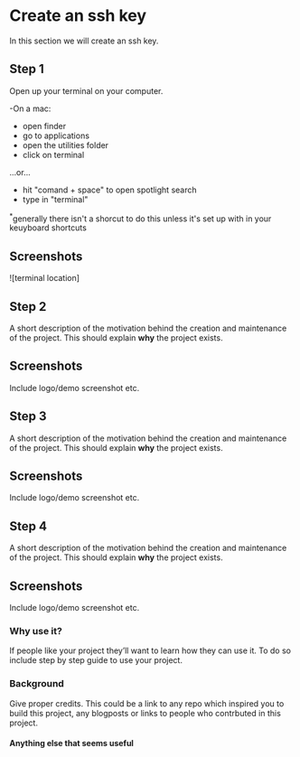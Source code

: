 # Create an ssh key
In this section we will create an ssh key. 

## Step 1
Open up your terminal on your computer.

-On a mac: 
* open finder
* go to applications
* open the utilities folder
* click on terminal

...or...

* hit "comand + space" to open spotlight search
* type in "terminal"

<sup>*</sup>generally there isn't a shorcut to do this unless it's set up with in your keuyboard shortcuts

## Screenshots
![terminal location]

## Step 2
A short description of the motivation behind the creation and maintenance of the project. This should explain **why** the project exists.

## Screenshots
Include logo/demo screenshot etc.

## Step 3
A short description of the motivation behind the creation and maintenance of the project. This should explain **why** the project exists.

## Screenshots
Include logo/demo screenshot etc.

## Step 4
A short description of the motivation behind the creation and maintenance of the project. This should explain **why** the project exists.

## Screenshots
Include logo/demo screenshot etc.



### Why use it?
If people like your project they’ll want to learn how they can use it. To do so include step by step guide to use your project.

### Background
Give proper credits. This could be a link to any repo which inspired you to build this project, any blogposts or links to people who contrbuted in this project. 

#### Anything else that seems useful

